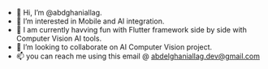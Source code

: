 - 👋 Hi, I’m @abdghaniallag.
- 👀 I’m interested in Mobile and AI integration.
- 🌱 I am currently havving fun with Flutter framework side by side with Computer Vision AI tools.
- 💞️ I’m looking to collaborate on AI Computer Vision project.
- 📫 you can reach me using this email @ abdelghaniallag.dev@gmail.com
